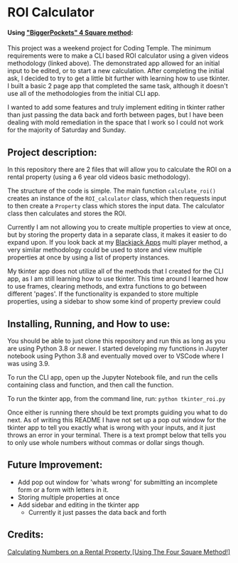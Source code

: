 # ROI Calculator
#### Using ["BiggerPockets" 4 Square method](https://www.youtube.com/watch?v=T_7vhsSBi7c):

This project was a weekend project for Coding Temple.  The minimum requirements were to make a CLI based ROI calculator using a given videos methodology (linked above).  The demonstrated app allowed for an initial input to be edited, or to start a new calculation.  After completing the initial ask, I decided to try to get a little bit further with learning how to use tkinter. I built a basic 2 page app that completed the same task, although it doesn't use all of the methodologies from the initial CLI app.

I wanted to add some features and truly implement editing in tkinter rather than just passing the data back and forth between pages, but I have been dealing with mold remediation in the space that I work so I could not work for the majority of Saturday and Sunday. 

## Project description:
In this repository there are 2 files that will allow you to calculate the ROI on a rental property (using a 6 year old videos basic methodology).  

The structure of the code is simple.  The main function `calculate_roi()` creates an instance of the `ROI_calculator` class, which then requests input to then create a `Property` class which stores the input data.  The calculator class then calculates and stores the ROI.

Currently I am not allowing you to create multiple properties to view at once, but by storing the property data in a separate class, it makes it easier to do expand upon. If you look back at my [Blackjack Apps](https://github.com/robertblindt/blackjack-app) multi player method, a very similar methodology could be used to store and view multiple properties at once by using a list of property instances.  

My tkinter app does not utilize all of the methods that I created for the CLI app, as I am still learning how to use tkinter.  This time around I learned how to use frames, clearing methods, and extra functions to go between different 'pages'.  If the functionality is expanded to store multiple properties, using a sidebar to show some kind of property preview could 

## Installing, Running, and How to use:
You should be able to just clone this repository and run this as long as you are using Python 3.8 or newer. I started developing my functions in Jupyter notebook using Python 3.8 and eventually moved over to VSCode where I was using 3.9.

To run the CLI app, open up the Jupyter Notebook file, and run the cells containing class and function, and then call the function.

To run the tkinter app, from the command line, run: `python tkinter_roi.py`

Once either is running there should be text prompts guiding you what to do next.  As of writing this README I have not set up a pop out window for the tkinter app to tell you exactly what is wrong with your inputs, and it just throws an error in your terminal.  There is a text prompt below that tells you to only use whole numbers without commas or dollar sings though.  

## Future Improvement:
- Add pop out window for 'whats wrong' for submitting an incomplete form or a form with letters in it.
- Storing multiple properties at once
- Add sidebar and editing in the tkinter app
    - Currently it just passes the data back and forth


## Credits:
[Calculating Numbers on a Rental Property [Using The Four Square Method!]](https://www.youtube.com/watch?v=T_7vhsSBi7c)